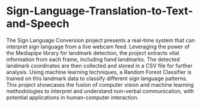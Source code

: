 # Sign-Language-Translation-to-Text-and-Speech
The Sign Language Conversion project presents a real-time system that can interpret sign language from a live webcam feed. 
Leveraging the power of the Mediapipe library for landmark detection, the project extracts vital information from each frame, including hand landmarks.
The detected landmark coordinates are then collected and stored in a CSV file for further analysis. 
Using machine learning techniques, a Random Forest Classifier is trained on this landmark data to classify different sign language patterns. 
This project showcases the fusion of computer vision and machine learning methodologies to interpret and understand non-verbal communication, with potential applications in human-computer interaction.

